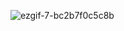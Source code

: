 ![ezgif-7-bc2b7f0c5c8b](https://user-images.githubusercontent.com/5555347/121985930-acd48f80-cd63-11eb-9f8a-0eec0bacd283.gif)
